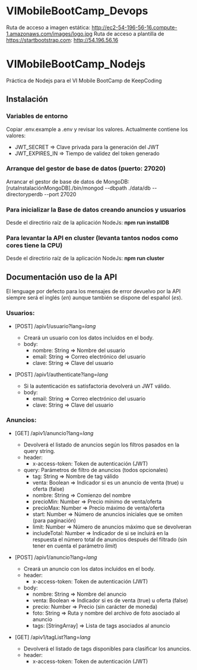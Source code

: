# VIMobileBootCamp_Devops
Ruta de acceso a imagen estática: http://ec2-54-196-56-16.compute-1.amazonaws.com/images/logo.jpg
Ruta de acceso a plantilla de https://startbootstrap.com: http://54.196.56.16


# VIMobileBootCamp_Nodejs
Práctica de Nodejs para el VI Mobile BootCamp de KeepCoding

## Instalación

### Variables de entorno
Copiar .env.example a .env y revisar los valores. 
Actualmente contiene los valores:

* JWT_SECRET => Clave privada para la generación del JWT
* JWT_EXPIRES_IN => Tiempo de validez del token generado

### Arranque del gestor de base de datos (puerto: 27020)
Arrancar el gestor de base de datos de MongoDB: [rutaInstalaciónMongoDB]./bin/mongod --dbpath ./data/db --directoryperdb --port 27020

### Para inicializar la Base de datos creando anuncios y usuarios
Desde el directirio raíz de la aplicación NodeJs: **npm run installDB**

### Para levantar la API en cluster (levanta tantos nodos como cores tiene la CPU)
Desde el directirio raíz de la aplicación NodeJs: **npm run cluster**


## Documentación uso de la API
El lenguage por defecto para los mensajes de error devuelvo por la API siempre será el inglés (*en*) aunque también se dispone del español (*es*).

### Usuarios:
* [POST] /apiv1/usuario?lang=*lang*
	* Creará un usuario con los datos incluidos en el body.
	* body: 
		* nombre: String => Nombre del usuario
		* email: String => Correo electrónico del usuario
		* clave: String => Clave del usuario
		
* [POST] /apiv1/authenticate?lang=*lang*
	* Si la autenticación es satisfactoria devolverá un JWT válido.
	* body:
		* email: String => Correo electrónico del usuario
		* clave: String => Clave del usuario

### Anuncios:
* [GET] /apiv1/anuncio?lang=*lang*
	* Devolverá el listado de anuncios según los filtros pasados en la query string.
	* header: 
		* x-access-token: Token de autenticación (JWT)
	* query: Parámetros de filtro de anuncios (todos opcionales)
		* tag: String => Nombre de tag válido
		* venta: Boolean => Indicador si es un anuncio de venta (true) u oferta (false)
		* nombre: String => Comienzo del nombre 
		* precioMin: Number => Precio mínimo de venta/oferta
		* precioMax: Number => Precio máximo de venta/oferta
		* start: Number => Número de anuncios iniciales que se omiten (para paginación)
		* limit: Number => Número de anuncios máximo que se devolveran
		* includeTotal: Number  => Indicador de si se incluirá en la respuesta el número total de anuncios después del filtrado (sin tener en cuenta el parámetro *limit*)

* [POST] /apiv1/anuncio?lang=*lang*
	* Creará un anuncio con los datos incluidos en el body.
	* header: 
		* x-access-token: Token de autenticación (JWT)
	* body: 
		* nombre: String => Nombre del anuncio
		* venta: Boolean => Indicador si es de venta (true) u oferta (false)
		* precio: Number => Precio (sin carácter de moneda)
		* foto: String => Ruta y nombre del archivo de foto asociado al anuncio
		* tags: [StringArray] => Lista de tags asociados al anuncio

* [GET] /apiv1/tagList?lang=*lang*
	* Devolverá el listado de tags disponibles para clasificar los anuncios.
	* header: 
		* x-access-token: Token de autenticación (JWT)

		
